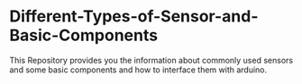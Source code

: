 # Different-Types-of-Sensor-and-Basic-Components

This Repository provides you the information about commonly used sensors and some basic components and how to interface them with arduino.
